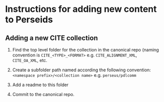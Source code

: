 # Instructions for adding new content to Perseids

## Adding a new CITE collection

1. Find the top level folder for the collection in the canonical repo (naming convention is `CITE_<TYPE>_<FORMAT>` e.g. `CITE_ALIGNMENT_XML`, `CITE_OA_XML`, etc.

2. Create a subfolder path named according the following convention: `<namespace prefix>/<collection name>` e.g. `perseus/pdlcomm`

3. Add a readme to this folder

4. Commit to the canonical repo.

